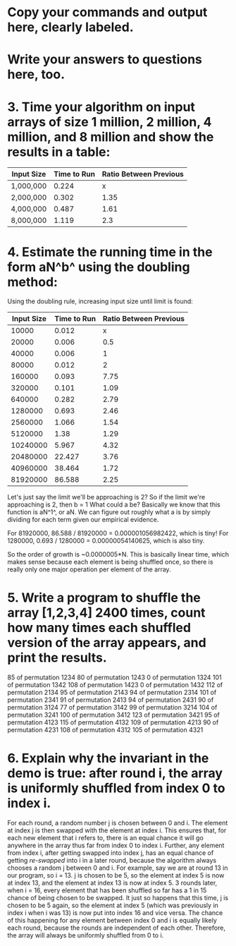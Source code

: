 # Copy your commands and output here, clearly labeled.

# Write your answers to questions here, too.
# 3. Time your algorithm on input arrays of size 1 million, 2 million, 4 million, and 8 million and show the results in a table:

Input Size | Time to Run | Ratio Between Previous
--- | --- | ---
1,000,000 | 0.224 | x
2,000,000 | 0.302 | 1.35
4,000,000 | 0.487 | 1.61
8,000,000 | 1.119 | 2.3

# 4. Estimate the running time in the form aN^b^ using the doubling method:

Using the doubling rule, increasing input size until limit is found:

Input Size | Time to Run | Ratio Between Previous
--- | --- | ---
10000 | 0.012 | x
20000 | 0.006 | 0.5
40000 | 0.006 | 1
80000 | 0.012 | 2
160000 | 0.093 | 7.75
320000 | 0.101 | 1.09
640000 | 0.282 | 2.79
1280000 | 0.693 | 2.46
2560000 | 1.066 | 1.54
5120000 | 1.38 | 1.29
10240000 | 5.967 | 4.32
20480000 | 22.427 | 3.76
40960000 | 38.464 | 1.72
81920000 | 86.588 | 2.25


Let's just say the limit we'll be approaching is 2?
So if the limit we're approaching is 2, then b = 1
What could a be? Basically we know that this function is aN^1^, or aN. We can figure out roughly what a is by simply dividing for each term given our empirical evidence.

For 81920000, 86.588 / 81920000 = 0.000001056982422, which is tiny!
For 1280000, 0.693 / 1280000 = 0.00000054140625, which is also tiny.

So the order of growth is ~0.0000005*N. This is basically linear time, which makes sense because each element is being shuffled once, so there is really only one major operation per element of the array.

# 5. Write a program to shuffle the array [1,2,3,4] 2400 times, count how many times each shuffled version of the array appears, and print the results.

85 of permutation 1234
80 of permutation 1243
0 of permutation 1324
101 of permutation 1342
108 of permutation 1423
0 of permutation 1432
112 of permutation 2134
95 of permutation 2143
94 of permutation 2314
101 of permutation 2341
91 of permutation 2413
94 of permutation 2431
90 of permutation 3124
77 of permutation 3142
99 of permutation 3214
104 of permutation 3241
100 of permutation 3412
123 of permutation 3421
95 of permutation 4123
115 of permutation 4132
109 of permutation 4213
90 of permutation 4231
108 of permutation 4312
105 of permutation 4321

# 6. Explain why the invariant in the demo is true: after round i, the array is uniformly shuffled from index 0 to index i.
For each round, a random number j is chosen between 0 and i. The element at index j is then swapped with the element at index i. This ensures that, for each new element that i refers to, there is an equal chance it will go anywhere in the array thus far from index 0 to index i. Further, any element from index i, after getting swapped into index j, has an equal chance of getting *re-swapped* into i in a later round, because the algorithm always chooses a random j between 0 and i. For example, say we are at round 13 in our program, so i = 13. j is chosen to be 5, so the element at index 5 is now at index 13, and the element at index 13 is now at index 5. 3 rounds later, when i = 16, every element that has been shuffled so far has a 1 in 15 chance of being chosen to be swapped. It just so happens that this time, j is chosen to be 5 again, so the element at index 5 (which was previously in index i when i was 13) is now put into index 16 and vice versa. The chance of this happening for any element between index 0 and i is equally likely each round, because the rounds are independent of each other. Therefore, the array will always be uniformly shuffled from 0 to i.






